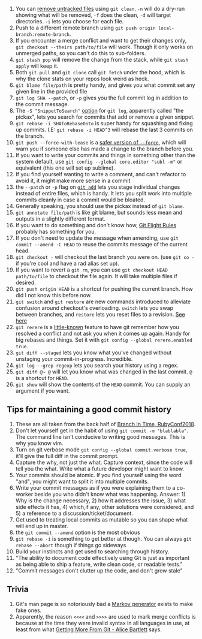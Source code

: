 1. You can [remove untracked files](https://tekin.co.uk/2019/03/delete-untracked-files-from-your-git-repository) using `git clean`. `-n` will do a dry-run showing what will be removed, `-f` does the clean, `-d` will target directories. `-i` lets you choose for each file. 
1. Push to a different remote branch using `git push origin local-branch:remote-branch`.
1. If you encounter a merge conflict and want to get their changes only, `git checkout --theirs path/to/file` will work. Though it only works on unmerged paths, so you can't do this to sub-folders.
1. `git stash pop` will remove the change from the stack, while `git stash apply` will keep it.
1. Both `git pull` and `git clone` call `git fetch` under the hood, which is why the clone stats on your repos look weird as heck.
1. `git blame file/path` is pretty handy, and gives you what commit set any given line in the provided file
1. `git log SHA --patch`, or `-p` gives you the full commit log in addition to the commit message.
1. The `-S "SnippetToSearch"` [option](https://git-scm.com/docs/git-log#Documentation/git-log.txt--Sltstringgt) for `git log`, apparently called "the pickax", lets you search for commits that add or remove a given snippet.
1. `git rebase -i SHAToRebaseOnto` is super handy for squashing and fixing up commits. I.E: `git rebase -i HEAD^3` will rebase the last 3 commits on the branch.
1. `git push --force-with-lease` is a [safer version of `--force`](https://stackoverflow.com/a/52823955), which will warn you if someone else has made a change to the branch before you.
1. If you want to write your commits and things in something other than the system default, use `git config --global core.editor "subl -m"` or equivalent (this one will set up sublime).
1. If you find yourself wanting to write a comment, and can't refactor to avoid it, it might make more sense in a commit
1. the `--patch` or `-p` flag on [`git add`](https://git-scm.com/docs/git-add#Documentation/git-add.txt---patch) lets you stage individual changes instead of entire files, which is handy. It lets you split work into multiple commits cleanly in case a commit would be bloated.
1. Generally speaking, you should use the pickax instead of `git blame`.
1. `git annotate file/path` is like git blame, but sounds less mean and outputs in a slightly different format.
1. If you want to do something and don't know how, [Git Flight Rules](https://github.com/k88hudson/git-flight-rules) probably has something for you.
1. If you don't need to update the message when amending, use `git commit --amend -C HEAD` to reuse the commits message of the current head.
1. `git checkout -` will checkout the last branch you were on. (use `git co -` if you're cool and have a rad alias set up).
1. If you want to revert a `git rm`, you can use `git checkout HEAD path/to/file` to checkout the file again. It will take multiple files if desired.
1. `git push origin HEAD` is a shortcut for pushing the current branch. How did I not know this before now.
1. `git switch` and `git restore` are new commands introduced to alleviate confusion around checkout's overloading. `switch` lets you swap between branches, and `restore` lets you reset files to a revision. [See here](https://stackoverflow.com/a/57266005/13053386)
1. `git rerere` is a [little-known](https://www.git-scm.com/book/en/v2/Git-Tools-Rerere) feature to have git remember how you resolved a conflict and not ask you when it comes up again. Handy for big rebases and things. Set it with `git config --global rerere.enabled true`.
1. `git diff --staged` lets you know what you've changed without unstaging your commit-in-progress. Incredible.
1. `git log --grep regexp` lets you search your history using a regex.
1. `git diff @~ @` will let you know what was changed in the last commit. `@` is a shortcut for `HEAD`.
1. `git show` will show the contents of the `HEAD` commit. You can supply an argument if you want.

## Tips for maintaining a good commit history
1. These are all taken from the back half of [Branch In Time, RubyConf2018](https://youtu.be/8OOTVxKDwe0?t=1107).
1. Don't let yourself get in the habit of using `git commit -m "blablabla"`. The command line isn't conducive to writing good messages. This is why you know vim.
1. Turn on git verbose mode `git config --global commit.verbose true`, it'll give the full diff in the commit prompt.
1. Capture the why, not just the what. Capture context, since the code will tell you the what. Write what a future developer might want to know.
1. Your commits should be atomic. If you find yourself using the word "and", you might want to split it into multiple commits.
1. Write your commit messages as if you were explaining them to a co-worker beside you who didn't know what was happening. Answer: 1) Why is the change necessary, 2) how it addresses the issue, 3) what side effects it has, 4) which,if any, other solutions were considered, and 5) a reference to a discussion/ticket/document.
1. Get used to treating local commits as mutable so you can shape what will end up in master.
  1. the `git commit --amend` option is the most obvious
  1. `git rebase -i` is something to get better at though. You can always `git rebase --abort` though if things go sideways
1. Build your instincts and get used to searching through history.
1. "The ability to document code effectively using Git is just as important as being able to ship a feature, write clean code, or readable tests."
1. "Commit messages don't clutter up the code, and don't grow stale"


## Trivia
1. Git's man page is so notoriously bad a [Markov generator](https://git-man-page-generator.lokaltog.net/) exists to make fake ones.
1. Apparently, the reason `<<<<` and `>>>>` are used to mark merge conflicts is because at the time they were invalid syntax in all languages in use, at least from what [Getting More From Git - Alice Bartlett](https://youtu.be/FQ4IdcrOUz0) says.
